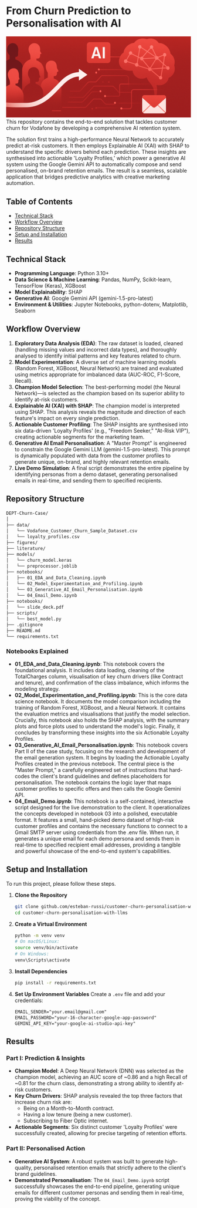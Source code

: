 # From Churn Prediction to Personalisation with AI
![Project Banner](figures/banner.png)
This repository contains the end-to-end solution that tackles customer churn for Vodafone by developing a comprehensive AI retention system.

The solution first trains a high-performance Neural Network to accurately predict at-risk customers. It then employs Explainable AI (XAI) with SHAP to understand the specific drivers behind each prediction. These insights are synthesised into actionable 'Loyalty Profiles,' which power a generative AI system using the Google Gemini API to automatically compose and send personalised, on-brand retention emails. The result is a seamless, scalable application that bridges predictive analytics with creative marketing automation.

## Table of Contents
- [Technical Stack](#technical-stack)
- [Workflow Overview](#workflow-overview)
- [Repository Structure](#repository-structure)
- [Setup and Installation](#setup-and-installation)
- [Results](#results)

## Technical Stack

- **Programming Language**: Python 3.10+
- **Data Science & Machine Learning**: Pandas, NumPy, Scikit-learn, TensorFlow (Keras), XGBoost
- **Model Explainability**: SHAP
- **Generative AI**: Google Gemini API (gemini-1.5-pro-latest)
- **Environment & Utilities**: Jupyter Notebooks, python-dotenv, Matplotlib, Seaborn

## Workflow Overview

1. **Exploratory Data Analysis (EDA)**: The raw dataset is loaded, cleaned (handling missing values and incorrect data types), and thoroughly analysed to identify initial patterns and key features related to churn.
2. **Model Experimentation**: A diverse set of machine learning models (Random Forest, XGBoost, Neural Network) are trained and evaluated using metrics appropriate for imbalanced data (AUC-ROC, F1-Score, Recall).
3. **Champion Model Selection**: The best-performing model (the Neural Network)—is selected as the champion based on its superior ability to identify at-risk customers.
4. **Explainable AI (XAI) with SHAP**: The champion model is interpreted using SHAP. This analysis reveals the magnitude and direction of each feature's impact on every single prediction.
5. **Actionable Customer Profiling**: The SHAP insights are synthesised into six data-driven 'Loyalty Profiles' (e.g., "Freedom Seeker," "At-Risk VIP"), creating actionable segments for the marketing team.
6. **Generative AI Email Personalisation**: A "Master Prompt" is engineered to constrain the Google Gemini LLM (gemini-1.5-pro-latest). This prompt is dynamically populated with data from the customer profiles to generate unique, on-brand, and highly relevant retention emails.
7. **Live Demo Simulation**: A final script demonstrates the entire pipeline by identifying personas from a demo dataset, generating personalised emails in real-time, and sending them to specified recipients.

## Repository Structure

```
DEPT-Churn-Case/
│
├── data/
│   └── Vodafone_Customer_Churn_Sample_Dataset.csv
│   └── loyalty_profiles.csv
├── figures/
├── literature/
├── models/
│   └── churn_model.keras
│   └── preprocessor.joblib
├── notebooks/
│   ├── 01_EDA_and_Data_Cleaning.ipynb
│   └── 02_Model_Experimentation_and_Profiling.ipynb
│   └── 03_Generative_AI_Email_Personalisation.ipynb
│   └── 04_Email_Demo.ipynb
├── notebooks/
│   └── slide_deck.pdf
├── scripts/
│   └── best_model.py
├── .gitignore
├── README.md
└── requirements.txt
```

### Notebooks Explained
- **01_EDA_and_Data_Cleaning.ipynb**: This notebook covers the foundational analysis. It includes data loading, cleaning of the TotalCharges column, visualisation of key churn drivers (like Contract and tenure), and confirmation of the class imbalance, which informs the modeling strategy.
- **02_Model_Experimentation_and_Profiling.ipynb**: This is the core data science notebook. It documents the model comparison including the training of Random Forest, XGBoost, and a Neural Network. It contains the evaluation metrics and visualisations that justify the model selection. Crucially, this notebook also holds the SHAP analysis, with the summary plots and force plots used to understand the model's logic. Finally, it concludes by transforming these insights into the six Actionable Loyalty Profiles.
- **03_Generative_AI_Email_Personalisation.ipynb**: This notebook covers Part II of the case study, focusing on the research and development of the email generation system. It begins by loading the Actionable Loyalty Profiles created in the previous notebook. The central piece is the "Master Prompt," a carefully engineered set of instructions that hard-codes the client's brand guidelines and defines placeholders for personalisation. The notebook contains the logic layer that maps customer profiles to specific offers and then calls the Google Gemini API.
- **04_Email_Demo.ipynb**: This notebook is a self-contained, interactive script designed for the live demonstration to the client. It operationalizes the concepts developed in notebook 03 into a polished, executable format. It features a small, hand-picked demo dataset of high-risk customer profiles and contains the necessary functions to connect to a Gmail SMTP server using credentials from the .env file. When run, it generates a unique email for each demo persona and sends them in real-time to specified recipient email addresses, providing a tangible and powerful showcase of the end-to-end system's capabilities.

## Setup and Installation
To run this project, please follow these steps.

1. **Clone the Repository**
   ```bash
   git clone github.com/esteban-russi/customer-churn-personalisation-with-llms.git
   cd customer-churn-personalisation-with-llms
   ```

2. **Create a Virtual Environment**
   ```bash
   python -m venv venv
   # On macOS/Linux:
   source venv/bin/activate
   # On Windows:
   venv\Scripts\activate
   ```

3. **Install Dependencies**
   ```bash
   pip install -r requirements.txt
   ```

4. **Set Up Environment Variables**
   Create a `.env` file and add your credentials:
   ```
   EMAIL_SENDER="your.email@gmail.com"
   EMAIL_PASSWORD="your-16-character-google-app-password"
   GEMINI_API_KEY="your-google-ai-studio-api-key"
   ```

## Results
### Part I: Prediction & Insights
- **Champion Model**: A Deep Neural Network (DNN) was selected as the champion model, achieving an AUC score of ~0.86 and a high Recall of ~0.81 for the churn class, demonstrating a strong ability to identify at-risk customers.
- **Key Churn Drivers**: SHAP analysis revealed the top three factors that increase churn risk are:
  - Being on a Month-to-Month contract.
  - Having a low tenure (being a new customer).
  - Subscribing to Fiber Optic internet.
- **Actionable Segments**: Six distinct customer 'Loyalty Profiles' were successfully created, allowing for precise targeting of retention efforts.

### Part II: Personalised Action
- **Generative AI System**: A robust system was built to generate high-quality, personalised retention emails that strictly adhere to the client's brand guidelines.
- **Demonstrated Personalisation**: The `04_Email_Demo.ipynb` script successfully showcases the end-to-end pipeline, generating unique emails for different customer personas and sending them in real-time, proving the viability of the concept.
